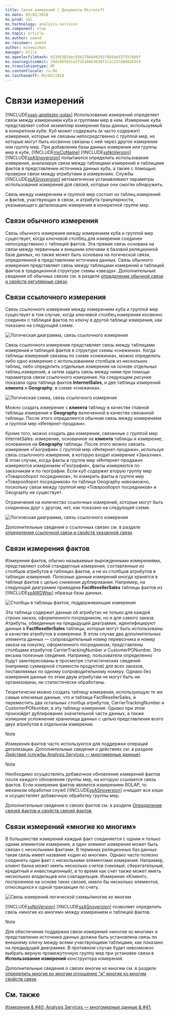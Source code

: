 ```yaml
---
title: Связи измерений | Документы Microsoft
ms.date: 05/02/2018
ms.prod: sql
ms.technology: analysis-services
ms.component: olap
ms.topic: article
ms.author: owend
ms.reviewer: owend
author: minewiskan
manager: kfile
ms.openlocfilehash: 02395302dec93b270bb49291f858ab33755f6bbf
ms.sourcegitcommit: 2ddc0bfb3ce2f2b160e3638f1c2c237a898263f4
ms.translationtype: MT
ms.contentlocale: ru-RU
ms.lasthandoff: 05/03/2018
---
```

# <a name="dimension-relationships"></a>Связи измерений
[!INCLUDE[ssas-appliesto-sqlas](../../includes/ssas-appliesto-sqlas.md)]
  Использование измерений определяет связи между измерением куба и группами мер в нем. Измерение куба представляет собой экземпляр измерения базы данных, используемый в конкретном кубе. Куб может содержать (и часто содержит) измерения, которые не связаны непосредственно с группой мер, но которые могут быть косвенно связаны с ней через другое измерение или группу мер. При добавлении базы данных измерения или группы мер в кубе, [!INCLUDE[msCoName](../../includes/msconame-md.md)] [!INCLUDE[ssNoVersion](../../includes/ssnoversion-md.md)] [!INCLUDE[ssASnoversion](../../includes/ssasnoversion-md.md)] попытаются определить использование измерения, анализируя связи между таблицами измерений и таблицами фактов в представлении источника данных куба, а также с помощью проверки связи между атрибутами в измерениях. Службы [!INCLUDE[ssASnoversion](../../includes/ssasnoversion-md.md)] автоматически устанавливают параметры использования измерений для связей, которые они смогли обнаружить.  
  
 Связь между измерением и группой мер состоит из таблиц измерений и фактов, участвующих в связи, и атрибута гранулярности, указывающего детализацию измерения в конкретной группе мер.  
  
## <a name="regular-dimension-relationships"></a>Связи обычного измерения  
 Связь обычного измерения между измерением куба и группой мер существует, когда ключевой столбец для измерения соединен непосредственно с таблицей фактов. Эта прямая связь основана на связи между первичным и внешним ключами в базовой реляционной базе данных, но также может быть основана на логической связи, определенной в представлении источника данных. Связь обычного измерения представляет связь между таблицами измерений и таблицей фактов в традиционной структуре схемы «звезда». Дополнительные сведения об обычных связях см. в разделе [определение обычной связи и свойств регулярные связи](../../analysis-services/multidimensional-models/define-a-regular-relationship-and-regular-relationship-properties.md).  
  
## <a name="reference-dimension-relationships"></a>Связи ссылочного измерения  
 Связь ссылочного измерения между измерением куба и группой мер существует в том случае, когда ключевой столбец измерения косвенно соединен с таблицей фактов по ключу в другой таблице измерения, как показано на следующей схеме.  
  
 ![Логическая диаграмма, связь ссылочного измерения](../../analysis-services/multidimensional-models-olap-logical-cube-objects/media/as-refdimension1.gif "Логическая диаграмма, связь ссылочного измерения")  
  
 Связь ссылочного измерения представляет связь между таблицами измерений и таблицей фактов в структуре схемы «снежинка». Когда таблицы измерений связаны по схеме «снежинка», можно определить либо одно измерение с использованием столбцов из нескольких таблиц, либо определить отдельные измерения на основе отдельных таблиц измерений, а затем задать связь между ними при помощи параметров связи ссылочного измерения. На следующем рисунке показана одна таблица фактов **InternetSales**, и две таблицы измерений **клиента** и **Geography**, в схеме «снежинка».  
  
 ![Логическая схема, связь ссылочного измерения](../../analysis-services/multidimensional-models-olap-logical-cube-objects/media/as-refdim-schema1.gif "логическую схему, ссылочную связь измерений")  
  
 Можно создать измерение с **клиента** таблицу в качестве главной таблицы измерения и **Geography** включенной в качестве связанной таблицы. После этого определяется обычная связь между измерением и группой мер «Интернет-продажи».  
  
 Кроме того, можно создать два измерения, связанные с группой мер InternetSales: измерение, основанное на **клиента** таблицы и измерение, основанное на **Geography** таблицы. После этого можно связать измерение «География» с группой мер «Интернет-продажи», используя связь ссылочного измерения, в которую входит измерение «Заказчик». В этом случае, когда факты в группе мер «Интернет-продажи» измеряются измерением «География», факты измеряются по заказчикам и по географии. Если куб содержит вторую группу мер «Товарооборот посредников», то измерить факты в группе мер «Товарооборот посредников» по таблице Geography невозможно, поскольку связи между группой мер «Товарооборот посредников» и Geography не существует.  
  
 Ограничения на количество ссылочных измерений, которые могут быть соединены друг с другом, нет, как показано на следующей схеме.  
  
 ![Логическая диаграмма, связь ссылочного измерения](../../analysis-services/multidimensional-models-olap-logical-cube-objects/media/as-refdimension2.gif "Логическая диаграмма, связь ссылочного измерения")  
  
 Дополнительные сведения о ссылочных связях см. в разделе [определения ссылочной связи и свойств указанной связи](../../analysis-services/multidimensional-models/define-a-referenced-relationship-and-referenced-relationship-properties.md).  
  
## <a name="fact-dimension-relationships"></a>Связи измерения фактов  
 Измерения фактов, обычно называемые вырожденными измерениями, представляют собой стандартные измерения, составленные из столбцов атрибутов в таблицах фактов, а не из столбцов атрибутов в таблицах измерений. Полезные данные измерений иногда хранятся в таблице фактов с целью снижения дублирования. Например, на следующей диаграмме приведена **FactResellerSales** таблицы фактов из [!INCLUDE[ssAWDWsp](../../includes/ssawdwsp-md.md)] образца базы данных.  
  
 ![Столбцы в таблицы фактов, поддерживающие измерения](../../analysis-services/multidimensional-models-olap-logical-cube-objects/media/as-factdim.gif "столбцы в таблицы фактов, поддерживающие измерения")  
  
 Эта таблица содержит данные об атрибутах не только для каждой строки заказа, оформленного посредником, но и для самого заказа. Атрибуты, обведенные на предыдущей диаграмме, идентифицируют данные в **FactResellerSales** таблицы, которые могут быть использованы в качестве атрибутов в измерении. В этом случае два дополнительных элемента данных — сопроводительный номер перевозчика и номер заказа на покупку, оформленного посредником, представлены столбцами атрибутов CarrierTrackingNumber и CustomerPONumber. Это весьма полезные сведения. Например, пользователи определенно будут заинтересованы в просмотре статистических сведений (например суммарной стоимости продуктов) для всех заказов, поставляемых по одному сопроводительному номеру. Однако без измерения данные по этим двум атрибутам не могут быть ни организованы, ни статистически обработаны.  
  
 Теоретически можно создать таблицу измерения, использующую те же самые ключевые данные, что и таблица FactResellerSales, и переместить два остальных столбца атрибутов, CarrierTrackingNumber и CustomerPONumber, в эту таблицу измерения. Однако при этом произойдет дублирование значительной части данных, а также излишнее усложнение хранилища данных с целью представления всего двух атрибутов в отдельном измерении.  
  
> [!NOTE]  
>  Измерения фактов часто используются для поддержки операций детализации. Дополнительные сведения о действиях см. в разделе [Действия (службы Analysis Services — многомерные данные)](../../analysis-services/multidimensional-models/actions-analysis-services-multidimensional-data.md).  
  
> [!NOTE]  
>  Необходимо осуществлять добавочное обновление измерений фактов после каждого обновления группы мер, на которую ссылается связь фактов. Если измерение фактов является измерением ROLAP, то механизм обработки служб [!INCLUDE[ssASnoversion](../../includes/ssasnoversion-md.md)] очищает все кэши и осуществляет добавочную обработку группы мер.  
  
 Дополнительные сведения о связях фактов см. в разделе [Определение связей фактов и свойств связей фактов](../../analysis-services/multidimensional-models/define-a-fact-relationship-and-fact-relationship-properties.md).  
  
## <a name="many-to-many-dimension-relationships"></a>Связи измерений «многие ко многим»  
 В большинстве измерений каждый факт соединяется с одним и только одним элементом измерения, а один элемент измерения может быть связан с несколькими фактами. В терминах реляционных баз данных такая связь имеет название «один ко многим». Однако часто полезно соединять один факт с несколькими элементами измерения. Например, клиент банка может иметь несколько счетов (чековый, сберегательный, кредитный и инвестиционный), в то время как счет также может иметь нескольких владельцев или совладельцев. Измерение «Клиент», построенное на основе таких связей, имело бы несколько элементов, относящихся к одной транзакции по счету.  
  
 ![Связь измерений логической схемы/многие ко многим](../../analysis-services/multidimensional-models-olap-logical-cube-objects/media/as-many-dimension1.gif "логической схемы/многие ко многим связь измерений")  
  
 [!INCLUDE[ssNoVersion](../../includes/ssnoversion-md.md)] [!INCLUDE[ssASnoversion](../../includes/ssasnoversion-md.md)] позволяет определить связь «многие ко многим» между измерением и таблицей фактов.  
  
> [!NOTE]  
>  Для обеспечения поддержки связи измерений «многие ко многим» в представлении источника данных должна быть установлена связь по внешнему ключу между всеми участвующими таблицами, как показано на предыдущей диаграмме. В противном случае будет невозможно выбрать верную промежуточную группу мер при установке связи в **Использование измерений** конструктора измерений.  
  
 Дополнительные сведения о связях многие ко многим см. в разделе [определить многие ко многим отношение "и" многие ко многим свойств связи](../../analysis-services/multidimensional-models/define-a-many-to-many-relationship-and-many-to-many-relationship-properties.md).  
  
## <a name="see-also"></a>См. также  
 [Измерения & #40; Analysis Services — многомерные данные & #41;](../../analysis-services/multidimensional-models-olap-logical-dimension-objects/dimensions-analysis-services-multidimensional-data.md)  
  
  
